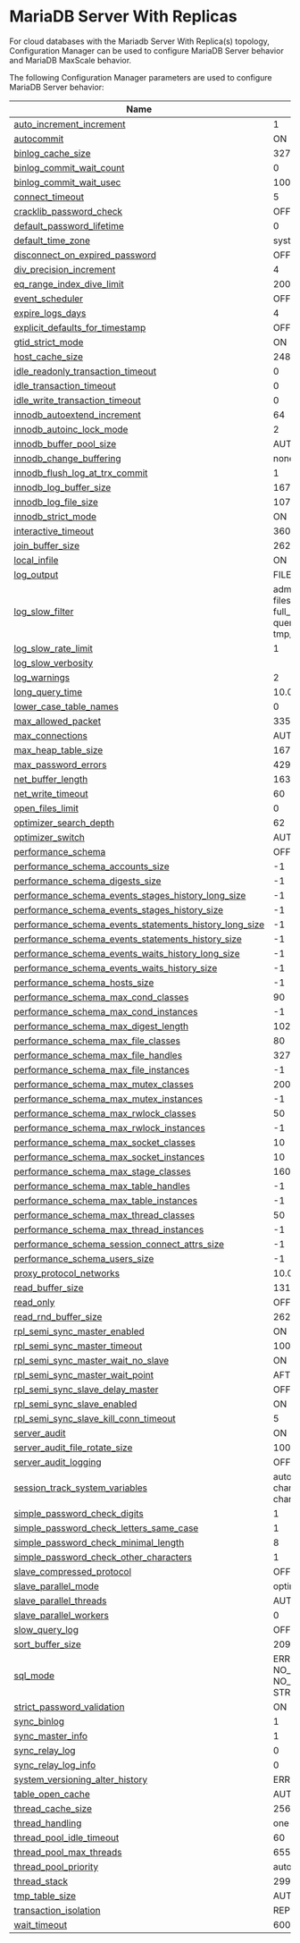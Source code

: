 # MariaDB Server With Replicas

For cloud databases with the Mariadb Server With Replica(s) topology, Configuration Manager can be used to configure MariaDB Server behavior and MariaDB MaxScale behavior.

The following Configuration Manager parameters are used to configure MariaDB Server behavior:

| Name                                                                                                                                                                                                                                                 | Default Value                                                                                                                                              |
| ---------------------------------------------------------------------------------------------------------------------------------------------------------------------------------------------------------------------------------------------------- | ---------------------------------------------------------------------------------------------------------------------------------------------------------- |
| [auto\_increment\_increment](https://app.gitbook.com/s/SsmexDFPv2xG2OTyO5yV/ha-and-performance/standard-replication/replication-and-binary-log-system-variables#auto_increment_increment)                                                            | 1                                                                                                                                                          |
| [autocommit](https://app.gitbook.com/s/SsmexDFPv2xG2OTyO5yV/server-management/variables-and-modes/server-system-variables#autocommit)                                                                                                                | ON                                                                                                                                                         |
| [binlog\_cache\_size](https://app.gitbook.com/s/SsmexDFPv2xG2OTyO5yV/ha-and-performance/standard-replication/replication-and-binary-log-system-variables#binlog_cache_size)                                                                          | 32768                                                                                                                                                      |
| [binlog\_commit\_wait\_count](https://app.gitbook.com/s/SsmexDFPv2xG2OTyO5yV/ha-and-performance/standard-replication/replication-and-binary-log-system-variables#binlog_commit_wait_count)                                                           | 0                                                                                                                                                          |
| [binlog\_commit\_wait\_usec](https://app.gitbook.com/s/SsmexDFPv2xG2OTyO5yV/ha-and-performance/standard-replication/replication-and-binary-log-system-variables#binlog_commit_wait_usec)                                                             | 100000                                                                                                                                                     |
| [connect\_timeout](https://app.gitbook.com/s/SsmexDFPv2xG2OTyO5yV/server-management/variables-and-modes/server-system-variables#connect_timeout)                                                                                                     | 5                                                                                                                                                          |
| [cracklib\_password\_check](https://app.gitbook.com/s/SsmexDFPv2xG2OTyO5yV/reference/plugins/password-validation-plugins/cracklib-password-check-plugin#cracklib_password_check)                                                                     | OFF                                                                                                                                                        |
| [default\_password\_lifetime](https://app.gitbook.com/s/SsmexDFPv2xG2OTyO5yV/server-management/variables-and-modes/server-system-variables#default_password_lifetime)                                                                                | 0                                                                                                                                                          |
| [default\_time\_zone](https://app.gitbook.com/s/SsmexDFPv2xG2OTyO5yV/server-management/variables-and-modes/server-system-variables#time_zone)                                                                                                        | system                                                                                                                                                     |
| [disconnect\_on\_expired\_password](https://app.gitbook.com/s/SsmexDFPv2xG2OTyO5yV/server-management/variables-and-modes/server-system-variables#disconnect_on_expired_password)                                                                     | OFF                                                                                                                                                        |
| [div\_precision\_increment](https://app.gitbook.com/s/SsmexDFPv2xG2OTyO5yV/server-management/variables-and-modes/server-system-variables#div_precision_increment)                                                                                    | 4                                                                                                                                                          |
| [eq\_range\_index\_dive\_limit](https://app.gitbook.com/s/SsmexDFPv2xG2OTyO5yV/server-management/variables-and-modes/server-system-variables#eq_range_index_dive_limit)                                                                              | 200                                                                                                                                                        |
| [event\_scheduler](https://app.gitbook.com/s/SsmexDFPv2xG2OTyO5yV/server-management/variables-and-modes/server-system-variables#event_scheduler)                                                                                                     | OFF                                                                                                                                                        |
| [expire\_logs\_days](https://app.gitbook.com/s/SsmexDFPv2xG2OTyO5yV/ha-and-performance/standard-replication/replication-and-binary-log-system-variables#expire_logs_days)                                                                            | 4                                                                                                                                                          |
| [explicit\_defaults\_for\_timestamp](https://app.gitbook.com/s/SsmexDFPv2xG2OTyO5yV/server-management/variables-and-modes/server-system-variables#explicit_defaults_for_timestamp)                                                                   | OFF                                                                                                                                                        |
| [gtid\_strict\_mode](https://app.gitbook.com/s/SsmexDFPv2xG2OTyO5yV/ha-and-performance/standard-replication/gtid#gtid_strict_mode)                                                                                                                   | ON                                                                                                                                                         |
| [host\_cache\_size](https://mariadb.com/docs/skysql-previous-release/ref/mdb/system-variables/host_cache_size/)                                                                                                                                      | 248                                                                                                                                                        |
| [idle\_readonly\_transaction\_timeout](https://app.gitbook.com/s/SsmexDFPv2xG2OTyO5yV/server-management/variables-and-modes/server-system-variables#idle_readonly_transaction_timeout)                                                               | 0                                                                                                                                                          |
| [idle\_transaction\_timeout](https://app.gitbook.com/s/SsmexDFPv2xG2OTyO5yV/server-management/variables-and-modes/server-system-variables#idle_transaction_timeout)                                                                                  | 0                                                                                                                                                          |
| [idle\_write\_transaction\_timeout](https://app.gitbook.com/s/SsmexDFPv2xG2OTyO5yV/server-management/variables-and-modes/server-system-variables#idle_write_transaction_timeout)                                                                     | 0                                                                                                                                                          |
| [innodb\_autoextend\_increment](https://app.gitbook.com/s/SsmexDFPv2xG2OTyO5yV/server-usage/storage-engines/innodb/innodb-system-variables#innodb_autoextend_increment)                                                                              | 64                                                                                                                                                         |
| [innodb\_autoinc\_lock\_mode](https://app.gitbook.com/s/SsmexDFPv2xG2OTyO5yV/server-usage/storage-engines/innodb/innodb-system-variables#innodb_autoinc_lock_mode)                                                                                   | 2                                                                                                                                                          |
| [innodb\_buffer\_pool\_size](https://app.gitbook.com/s/SsmexDFPv2xG2OTyO5yV/server-usage/storage-engines/innodb/innodb-system-variables#innodb_buffer_pool_size)                                                                                     | AUTO\_GENERATED                                                                                                                                            |
| [innodb\_change\_buffering](https://app.gitbook.com/s/SsmexDFPv2xG2OTyO5yV/server-usage/storage-engines/innodb/innodb-system-variables#innodb_change_buffering)                                                                                      | none                                                                                                                                                       |
| [innodb\_flush\_log\_at\_trx\_commit](https://app.gitbook.com/s/SsmexDFPv2xG2OTyO5yV/server-usage/storage-engines/innodb/innodb-system-variables#innodb_flush_log_at_trx_commit)                                                                     | 1                                                                                                                                                          |
| [innodb\_log\_buffer\_size](https://app.gitbook.com/s/SsmexDFPv2xG2OTyO5yV/server-usage/storage-engines/innodb/innodb-system-variables#innodb_log_buffer_size)                                                                                       | 16777216                                                                                                                                                   |
| [innodb\_log\_file\_size](https://app.gitbook.com/s/SsmexDFPv2xG2OTyO5yV/server-usage/storage-engines/innodb/innodb-system-variables#innodb_log_file_size)                                                                                           | 1073741824                                                                                                                                                 |
| [innodb\_strict\_mode](https://app.gitbook.com/s/SsmexDFPv2xG2OTyO5yV/server-usage/storage-engines/innodb/innodb-system-variables#innodb_strict_mode)                                                                                                | ON                                                                                                                                                         |
| [interactive\_timeout](https://app.gitbook.com/s/SsmexDFPv2xG2OTyO5yV/server-management/variables-and-modes/server-system-variables#interactive_timeout)                                                                                             | 3600                                                                                                                                                       |
| [join\_buffer\_size](https://app.gitbook.com/s/SsmexDFPv2xG2OTyO5yV/server-management/variables-and-modes/server-system-variables#join_buffer_size)                                                                                                  | 262144                                                                                                                                                     |
| [local\_infile](https://app.gitbook.com/s/SsmexDFPv2xG2OTyO5yV/server-management/variables-and-modes/server-system-variables#local_infile)                                                                                                           | ON                                                                                                                                                         |
| [log\_output](https://app.gitbook.com/s/SsmexDFPv2xG2OTyO5yV/server-management/variables-and-modes/server-system-variables#log_output)                                                                                                               | FILE                                                                                                                                                       |
| [log\_slow\_filter](https://app.gitbook.com/s/SsmexDFPv2xG2OTyO5yV/server-management/variables-and-modes/server-system-variables#log_slow_filter)                                                                                                    | admin, filesort, filesort\_on\_disk, filesort\_priority\_queue, full\_join, full\_scan, query\_cache, query\_cache\_miss, tmp\_table, tmp\_table\_on\_disk |
| [log\_slow\_rate\_limit](https://app.gitbook.com/s/SsmexDFPv2xG2OTyO5yV/server-management/variables-and-modes/server-system-variables#log_slow_rate_limit)                                                                                           | 1                                                                                                                                                          |
| [log\_slow\_verbosity](https://app.gitbook.com/s/SsmexDFPv2xG2OTyO5yV/server-management/variables-and-modes/server-system-variables#log_slow_verbosity)                                                                                              |                                                                                                                                                            |
| [log\_warnings](https://app.gitbook.com/s/SsmexDFPv2xG2OTyO5yV/server-management/variables-and-modes/server-system-variables#log_warnings)                                                                                                           | 2                                                                                                                                                          |
| [long\_query\_time](https://app.gitbook.com/s/SsmexDFPv2xG2OTyO5yV/server-management/variables-and-modes/server-system-variables#long_query_time)                                                                                                    | 10.0                                                                                                                                                       |
| [lower\_case\_table\_names](https://app.gitbook.com/s/SsmexDFPv2xG2OTyO5yV/server-management/variables-and-modes/server-system-variables#lower_case_table_names)                                                                                     | 0                                                                                                                                                          |
| [max\_allowed\_packet](https://app.gitbook.com/s/SsmexDFPv2xG2OTyO5yV/server-management/variables-and-modes/server-system-variables#max_allowed_packet)                                                                                              | 33554432                                                                                                                                                   |
| [max\_connections](https://app.gitbook.com/s/SsmexDFPv2xG2OTyO5yV/server-management/variables-and-modes/server-system-variables#max_connections)                                                                                                     | AUTO\_GENERATED                                                                                                                                            |
| [max\_heap\_table\_size](https://app.gitbook.com/s/SsmexDFPv2xG2OTyO5yV/server-management/variables-and-modes/server-system-variables#max_heap_table_size)                                                                                           | 16777216                                                                                                                                                   |
| [max\_password\_errors](https://app.gitbook.com/s/SsmexDFPv2xG2OTyO5yV/server-management/variables-and-modes/server-system-variables#max_password_errors)                                                                                            | 4294967295                                                                                                                                                 |
| [net\_buffer\_length](https://app.gitbook.com/s/SsmexDFPv2xG2OTyO5yV/server-management/variables-and-modes/server-system-variables#net_buffer_length)                                                                                                | 16384                                                                                                                                                      |
| [net\_write\_timeout](https://app.gitbook.com/s/SsmexDFPv2xG2OTyO5yV/server-management/variables-and-modes/server-system-variables#net_write_timeout)                                                                                                | 60                                                                                                                                                         |
| [open\_files\_limit](https://app.gitbook.com/s/SsmexDFPv2xG2OTyO5yV/server-management/variables-and-modes/server-system-variables#open_files_limit)                                                                                                  | 0                                                                                                                                                          |
| [optimizer\_search\_depth](https://app.gitbook.com/s/SsmexDFPv2xG2OTyO5yV/server-management/variables-and-modes/server-system-variables#optimizer_search_depth)                                                                                      | 62                                                                                                                                                         |
| [optimizer\_switch](https://app.gitbook.com/s/SsmexDFPv2xG2OTyO5yV/server-management/variables-and-modes/server-system-variables#optimizer_switch)                                                                                                   | AUTO\_GENERATED                                                                                                                                            |
| [performance\_schema](https://app.gitbook.com/s/SsmexDFPv2xG2OTyO5yV/reference/system-tables/performance-schema/performance-schema-system-variables#performance_schema)                                                                              | OFF                                                                                                                                                        |
| [performance\_schema\_accounts\_size](https://app.gitbook.com/s/SsmexDFPv2xG2OTyO5yV/reference/system-tables/performance-schema/performance-schema-system-variables#performance_schema_accounts_size)                                                | -1                                                                                                                                                         |
| [performance\_schema\_digests\_size](https://app.gitbook.com/s/SsmexDFPv2xG2OTyO5yV/reference/system-tables/performance-schema/performance-schema-system-variables#performance_schema_digests_size)                                                  | -1                                                                                                                                                         |
| [performance\_schema\_events\_stages\_history\_long\_size](https://app.gitbook.com/s/SsmexDFPv2xG2OTyO5yV/reference/system-tables/performance-schema/performance-schema-system-variables#performance_schema_events_stages_history_long_size)         | -1                                                                                                                                                         |
| [performance\_schema\_events\_stages\_history\_size](https://app.gitbook.com/s/SsmexDFPv2xG2OTyO5yV/reference/system-tables/performance-schema/performance-schema-system-variables#performance_schema_events_stages_history_size)                    | -1                                                                                                                                                         |
| [performance\_schema\_events\_statements\_history\_long\_size](https://app.gitbook.com/s/SsmexDFPv2xG2OTyO5yV/reference/system-tables/performance-schema/performance-schema-system-variables#performance_schema_events_statements_history_long_size) | -1                                                                                                                                                         |
| [performance\_schema\_events\_statements\_history\_size](https://app.gitbook.com/s/SsmexDFPv2xG2OTyO5yV/reference/system-tables/performance-schema/performance-schema-system-variables#performance_schema_events_statements_history_size)            | -1                                                                                                                                                         |
| [performance\_schema\_events\_waits\_history\_long\_size](https://app.gitbook.com/s/SsmexDFPv2xG2OTyO5yV/reference/system-tables/performance-schema/performance-schema-system-variables#performance_schema_events_waits_history_long_size)           | -1                                                                                                                                                         |
| [performance\_schema\_events\_waits\_history\_size](https://app.gitbook.com/s/SsmexDFPv2xG2OTyO5yV/reference/system-tables/performance-schema/performance-schema-system-variables#performance_schema_events_waits_history_size)                      | -1                                                                                                                                                         |
| [performance\_schema\_hosts\_size](https://app.gitbook.com/s/SsmexDFPv2xG2OTyO5yV/reference/system-tables/performance-schema/performance-schema-system-variables#performance_schema_hosts_size)                                                      | -1                                                                                                                                                         |
| [performance\_schema\_max\_cond\_classes](https://app.gitbook.com/s/SsmexDFPv2xG2OTyO5yV/reference/system-tables/performance-schema/performance-schema-system-variables#performance_schema_max_cond_classes)                                         | 90                                                                                                                                                         |
| [performance\_schema\_max\_cond\_instances](https://app.gitbook.com/s/SsmexDFPv2xG2OTyO5yV/reference/system-tables/performance-schema/performance-schema-system-variables#performance_schema_max_cond_instances)                                     | -1                                                                                                                                                         |
| [performance\_schema\_max\_digest\_length](https://app.gitbook.com/s/SsmexDFPv2xG2OTyO5yV/reference/system-tables/performance-schema/performance-schema-system-variables#performance_schema_max_digest_length)                                       | 1024                                                                                                                                                       |
| [performance\_schema\_max\_file\_classes](https://app.gitbook.com/s/SsmexDFPv2xG2OTyO5yV/reference/system-tables/performance-schema/performance-schema-system-variables#performance_schema_max_file_classes)                                         | 80                                                                                                                                                         |
| [performance\_schema\_max\_file\_handles](https://app.gitbook.com/s/SsmexDFPv2xG2OTyO5yV/reference/system-tables/performance-schema/performance-schema-system-variables#performance_schema_max_file_handles)                                         | 32768                                                                                                                                                      |
| [performance\_schema\_max\_file\_instances](https://app.gitbook.com/s/SsmexDFPv2xG2OTyO5yV/reference/system-tables/performance-schema/performance-schema-system-variables#performance_schema_max_file_instances)                                     | -1                                                                                                                                                         |
| [performance\_schema\_max\_mutex\_classes](https://app.gitbook.com/s/SsmexDFPv2xG2OTyO5yV/reference/system-tables/performance-schema/performance-schema-system-variables#performance_schema_max_mutex_classes)                                       | 200                                                                                                                                                        |
| [performance\_schema\_max\_mutex\_instances](https://app.gitbook.com/s/SsmexDFPv2xG2OTyO5yV/reference/system-tables/performance-schema/performance-schema-system-variables#performance_schema_max_mutex_instances)                                   | -1                                                                                                                                                         |
| [performance\_schema\_max\_rwlock\_classes](https://app.gitbook.com/s/SsmexDFPv2xG2OTyO5yV/reference/system-tables/performance-schema/performance-schema-system-variables#performance_schema_max_rwlock_classes)                                     | 50                                                                                                                                                         |
| [performance\_schema\_max\_rwlock\_instances](https://app.gitbook.com/s/SsmexDFPv2xG2OTyO5yV/reference/system-tables/performance-schema/performance-schema-system-variables#performance_schema_max_rwlock_instances)                                 | -1                                                                                                                                                         |
| [performance\_schema\_max\_socket\_classes](https://app.gitbook.com/s/SsmexDFPv2xG2OTyO5yV/reference/system-tables/performance-schema/performance-schema-system-variables#performance_schema_max_socket_classes)                                     | 10                                                                                                                                                         |
| [performance\_schema\_max\_socket\_instances](https://app.gitbook.com/s/SsmexDFPv2xG2OTyO5yV/reference/system-tables/performance-schema/performance-schema-system-variables#performance_schema_max_socket_instances)                                 | 10                                                                                                                                                         |
| [performance\_schema\_max\_stage\_classes](https://app.gitbook.com/s/SsmexDFPv2xG2OTyO5yV/reference/system-tables/performance-schema/performance-schema-system-variables#performance_schema_max_stage_classes)                                       | 160                                                                                                                                                        |
| [performance\_schema\_max\_table\_handles](https://app.gitbook.com/s/SsmexDFPv2xG2OTyO5yV/reference/system-tables/performance-schema/performance-schema-system-variables#performance_schema_max_table_handles)                                       | -1                                                                                                                                                         |
| [performance\_schema\_max\_table\_instances](https://app.gitbook.com/s/SsmexDFPv2xG2OTyO5yV/reference/system-tables/performance-schema/performance-schema-system-variables#performance_schema_max_table_instances)                                   | -1                                                                                                                                                         |
| [performance\_schema\_max\_thread\_classes](https://app.gitbook.com/s/SsmexDFPv2xG2OTyO5yV/reference/system-tables/performance-schema/performance-schema-system-variables#performance_schema_max_thread_classes)                                     | 50                                                                                                                                                         |
| [performance\_schema\_max\_thread\_instances](https://app.gitbook.com/s/SsmexDFPv2xG2OTyO5yV/reference/system-tables/performance-schema/performance-schema-system-variables#performance_schema_max_thread_instances)                                 | -1                                                                                                                                                         |
| [performance\_schema\_session\_connect\_attrs\_size](https://app.gitbook.com/s/SsmexDFPv2xG2OTyO5yV/reference/system-tables/performance-schema/performance-schema-system-variables#performance_schema_session_connect_attrs_size)                    | -1                                                                                                                                                         |
| [performance\_schema\_users\_size](https://app.gitbook.com/s/SsmexDFPv2xG2OTyO5yV/reference/system-tables/performance-schema/performance-schema-system-variables#performance_schema_users_size)                                                      | -1                                                                                                                                                         |
| [proxy\_protocol\_networks](https://app.gitbook.com/s/SsmexDFPv2xG2OTyO5yV/server-management/variables-and-modes/server-system-variables#proxy_protocol_networks)                                                                                    | 10.0.0.0/8                                                                                                                                                 |
| [read\_buffer\_size](https://app.gitbook.com/s/SsmexDFPv2xG2OTyO5yV/server-management/variables-and-modes/server-system-variables#read_buffer_size)                                                                                                  | 131072                                                                                                                                                     |
| [read\_only](https://app.gitbook.com/s/SsmexDFPv2xG2OTyO5yV/server-management/variables-and-modes/server-system-variables#read_only)                                                                                                                 | OFF                                                                                                                                                        |
| [read\_rnd\_buffer\_size](https://app.gitbook.com/s/SsmexDFPv2xG2OTyO5yV/server-management/variables-and-modes/server-system-variables#read_rnd_buffer_size)                                                                                         | 262144                                                                                                                                                     |
| [rpl\_semi\_sync\_master\_enabled](https://app.gitbook.com/s/SsmexDFPv2xG2OTyO5yV/ha-and-performance/standard-replication/semisynchronous-replication#rpl_semi_sync_master_enabled)                                                                  | ON                                                                                                                                                         |
| [rpl\_semi\_sync\_master\_timeout](https://app.gitbook.com/s/SsmexDFPv2xG2OTyO5yV/ha-and-performance/standard-replication/semisynchronous-replication#rpl_semi_sync_master_timeout)                                                                  | 10000                                                                                                                                                      |
| [rpl\_semi\_sync\_master\_wait\_no\_slave](https://app.gitbook.com/s/SsmexDFPv2xG2OTyO5yV/ha-and-performance/standard-replication/semisynchronous-replication#rpl_semi_sync_master_wait_no_slave)                                                    | ON                                                                                                                                                         |
| [rpl\_semi\_sync\_master\_wait\_point](https://app.gitbook.com/s/SsmexDFPv2xG2OTyO5yV/ha-and-performance/standard-replication/semisynchronous-replication#rpl_semi_sync_master_wait_point)                                                           | AFTER\_COMMIT                                                                                                                                              |
| [rpl\_semi\_sync\_slave\_delay\_master](https://app.gitbook.com/s/SsmexDFPv2xG2OTyO5yV/ha-and-performance/standard-replication/semisynchronous-replication#rpl_semi_sync_slave_delay_master)                                                         | OFF                                                                                                                                                        |
| [rpl\_semi\_sync\_slave\_enabled](https://app.gitbook.com/s/SsmexDFPv2xG2OTyO5yV/ha-and-performance/standard-replication/semisynchronous-replication#rpl_semi_sync_slave_enabled)                                                                    | ON                                                                                                                                                         |
| [rpl\_semi\_sync\_slave\_kill\_conn\_timeout](https://app.gitbook.com/s/SsmexDFPv2xG2OTyO5yV/ha-and-performance/standard-replication/semisynchronous-replication#rpl_semi_sync_slave_kill_conn_timeout)                                              | 5                                                                                                                                                          |
| [server\_audit](https://app.gitbook.com/s/SsmexDFPv2xG2OTyO5yV/reference/plugins/mariadb-audit-plugin/mariadb-audit-plugin-options-and-system-variables#server_audit)                                                                                | ON                                                                                                                                                         |
| [server\_audit\_file\_rotate\_size](https://app.gitbook.com/s/SsmexDFPv2xG2OTyO5yV/reference/plugins/mariadb-audit-plugin/mariadb-audit-plugin-options-and-system-variables#server_audit_file_rotate_size)                                           | 1000000                                                                                                                                                    |
| [server\_audit\_logging](https://app.gitbook.com/s/SsmexDFPv2xG2OTyO5yV/reference/plugins/mariadb-audit-plugin/mariadb-audit-plugin-options-and-system-variables#server_audit_logging)                                                               | OFF                                                                                                                                                        |
| [session\_track\_system\_variables](https://app.gitbook.com/s/SsmexDFPv2xG2OTyO5yV/server-management/variables-and-modes/server-system-variables#session_track_system_variables)                                                                     | autocommit, character\_set\_client, character\_set\_connection, character\_set\_results, time\_zone                                                        |
| [simple\_password\_check\_digits](https://app.gitbook.com/s/SsmexDFPv2xG2OTyO5yV/reference/plugins/password-validation-plugins/simple-password-check-plugin#simple_password_check_digits)                                                            | 1                                                                                                                                                          |
| [simple\_password\_check\_letters\_same\_case](https://app.gitbook.com/s/SsmexDFPv2xG2OTyO5yV/reference/plugins/password-validation-plugins/simple-password-check-plugin#simple_password_check_letters_same_case)                                    | 1                                                                                                                                                          |
| [simple\_password\_check\_minimal\_length](https://app.gitbook.com/s/SsmexDFPv2xG2OTyO5yV/reference/plugins/password-validation-plugins/simple-password-check-plugin#simple_password_check_minimal_length)                                           | 8                                                                                                                                                          |
| [simple\_password\_check\_other\_characters](https://app.gitbook.com/s/SsmexDFPv2xG2OTyO5yV/reference/plugins/password-validation-plugins/simple-password-check-plugin#simple_password_check_other_characters)                                       | 1                                                                                                                                                          |
| [slave\_compressed\_protocol](https://app.gitbook.com/s/SsmexDFPv2xG2OTyO5yV/ha-and-performance/standard-replication/replication-and-binary-log-system-variables#slave_compressed_protocol)                                                          | OFF                                                                                                                                                        |
| [slave\_parallel\_mode](https://r.mariadb.com/skysql-system-variables/slave_parallel_mode/)                                                                                                                                                          | optimistic                                                                                                                                                 |
| [slave\_parallel\_threads](https://app.gitbook.com/s/SsmexDFPv2xG2OTyO5yV/ha-and-performance/standard-replication/replication-and-binary-log-system-variables#slave_parallel_threads)                                                                | AUTO\_GENERATED                                                                                                                                            |
| [slave\_parallel\_workers](https://app.gitbook.com/s/SsmexDFPv2xG2OTyO5yV/ha-and-performance/standard-replication/replication-and-binary-log-system-variables#slave_parallel_workers)                                                                | 0                                                                                                                                                          |
| [slow\_query\_log](https://app.gitbook.com/s/SsmexDFPv2xG2OTyO5yV/server-management/variables-and-modes/server-system-variables#slow_query_log)                                                                                                      | OFF                                                                                                                                                        |
| [sort\_buffer\_size](https://app.gitbook.com/s/SsmexDFPv2xG2OTyO5yV/server-management/variables-and-modes/server-system-variables#sort_buffer_size)                                                                                                  | 2097152                                                                                                                                                    |
| [sql\_mode](https://app.gitbook.com/s/SsmexDFPv2xG2OTyO5yV/server-management/variables-and-modes/server-system-variables#sql_mode)                                                                                                                   | ERROR\_FOR\_DIVISION\_BY\_ZERO, NO\_AUTO\_CREATE\_USER, NO\_ENGINE\_SUBSTITUTION, STRICT\_TRANS\_TABLES                                                    |
| [strict\_password\_validation](https://app.gitbook.com/s/SsmexDFPv2xG2OTyO5yV/server-management/variables-and-modes/server-system-variables#strict_password_validation)                                                                              | ON                                                                                                                                                         |
| [sync\_binlog](https://app.gitbook.com/s/SsmexDFPv2xG2OTyO5yV/ha-and-performance/standard-replication/replication-and-binary-log-system-variables#sync_binlog)                                                                                       | 1                                                                                                                                                          |
| [sync\_master\_info](https://app.gitbook.com/s/SsmexDFPv2xG2OTyO5yV/ha-and-performance/standard-replication/replication-and-binary-log-system-variables#sync_master_info)                                                                            | 1                                                                                                                                                          |
| [sync\_relay\_log](https://app.gitbook.com/s/SsmexDFPv2xG2OTyO5yV/ha-and-performance/standard-replication/replication-and-binary-log-system-variables#sync_relay_log)                                                                                | 0                                                                                                                                                          |
| [sync\_relay\_log\_info](https://app.gitbook.com/s/SsmexDFPv2xG2OTyO5yV/ha-and-performance/standard-replication/replication-and-binary-log-system-variables#sync_relay_log_info)                                                                     | 0                                                                                                                                                          |
| [system\_versioning\_alter\_history](https://app.gitbook.com/s/SsmexDFPv2xG2OTyO5yV/reference/sql-structure/temporal-tables/system-versioned-tables#system_versioning_alter_history)                                                                 | ERROR                                                                                                                                                      |
| [table\_open\_cache](https://app.gitbook.com/s/SsmexDFPv2xG2OTyO5yV/server-management/variables-and-modes/server-system-variables#table_open_cache)                                                                                                  | AUTO\_GENERATED                                                                                                                                            |
| [thread\_cache\_size](https://app.gitbook.com/s/SsmexDFPv2xG2OTyO5yV/server-management/variables-and-modes/server-system-variables#thread_cache_size)                                                                                                | 256                                                                                                                                                        |
| [thread\_handling](https://app.gitbook.com/s/SsmexDFPv2xG2OTyO5yV/ha-and-performance/optimization-and-tuning/buffers-caches-and-threads/thread-pool/thread-pool-system-status-variables#thread_handling)                                             | one-thread-per-connection                                                                                                                                  |
| [thread\_pool\_idle\_timeout](https://app.gitbook.com/s/SsmexDFPv2xG2OTyO5yV/ha-and-performance/optimization-and-tuning/buffers-caches-and-threads/thread-pool/thread-pool-system-status-variables#thread_pool_idle_timeout)                         | 60                                                                                                                                                         |
| [thread\_pool\_max\_threads](https://app.gitbook.com/s/SsmexDFPv2xG2OTyO5yV/ha-and-performance/optimization-and-tuning/buffers-caches-and-threads/thread-pool/thread-pool-system-status-variables#thread_pool_max_threads)                           | 65536                                                                                                                                                      |
| [thread\_pool\_priority](https://app.gitbook.com/s/SsmexDFPv2xG2OTyO5yV/ha-and-performance/optimization-and-tuning/buffers-caches-and-threads/thread-pool/thread-pool-system-status-variables#thread_pool_priority)                                  | auto                                                                                                                                                       |
| [thread\_stack](https://app.gitbook.com/s/SsmexDFPv2xG2OTyO5yV/server-management/variables-and-modes/server-system-variables#thread_stack)                                                                                                           | 299008                                                                                                                                                     |
| [tmp\_table\_size](https://app.gitbook.com/s/SsmexDFPv2xG2OTyO5yV/server-management/variables-and-modes/server-system-variables#tmp_table_size)                                                                                                      | AUTO\_GENERATED                                                                                                                                            |
| [transaction\_isolation](https://app.gitbook.com/s/SsmexDFPv2xG2OTyO5yV/server-management/variables-and-modes/server-system-variables#transaction_isolation)                                                                                         | REPEATABLE-READ                                                                                                                                            |
| [wait\_timeout](https://app.gitbook.com/s/SsmexDFPv2xG2OTyO5yV/server-management/variables-and-modes/server-system-variables#wait_timeout)                                                                                                           | 600                                                                                                                                                        |

